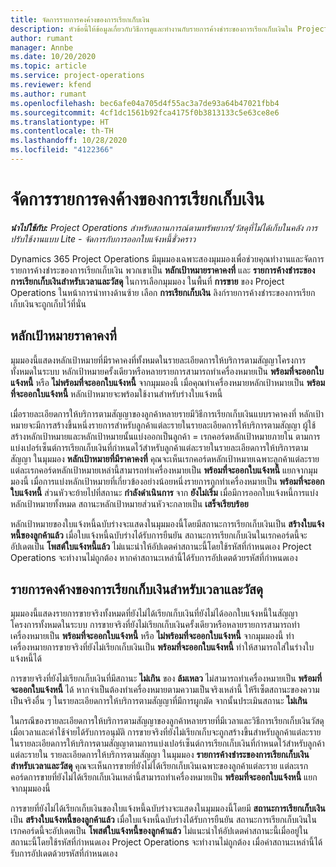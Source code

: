 ```yaml
---
title: จัดการรายการคงค้างของการเรียกเก็บเงิน
description: หัวข้อนี้ให้ข้อมูลเกี่ยวกับวิธีการดูและทำงานกับรายการค้างชำระของการเรียกเก็บเงินใน Project Operations
author: rumant
manager: Annbe
ms.date: 10/20/2020
ms.topic: article
ms.service: project-operations
ms.reviewer: kfend
ms.author: rumant
ms.openlocfilehash: bec6afe04a705d4f55ac3a7de93a64b47021fbb4
ms.sourcegitcommit: 4cf1dc1561b92fca4175f0b3813133c5e63ce8e6
ms.translationtype: HT
ms.contentlocale: th-TH
ms.lasthandoff: 10/28/2020
ms.locfileid: "4122366"
---
```

# <a name="manage-the-billing-backlog"></a>จัดการรายการคงค้างของการเรียกเก็บเงิน

_**นำไปใช้กับ:** Project Operations สำหรับสถานการณ์ตามทรัพยากร/วัสดุที่ไม่ได้เก็บในคลัง การปรับใช้งานแบบ Lite - จัดการกับการออกใบแจ้งหนี้ชั่วคราว_

Dynamics 365 Project Operations มีมุมมองเฉพาะสองมุมมองเพื่อช่วยคุณทำงานและจัดการรายการค้างชำระของการเรียกเก็บเงิน พวกเขาเป็น **หลักเป้าหมายราคาคงที่** และ **รายการค้างชำระของการเรียกเก็บเงินสำหรับเวลาและวัสดุ** ในการเลือกมุมมอง ในพื้นที่ **การขาย** ของ Project Operations ในหน้าการนำทางด้านซ้าย เลือก **การเรียกเก็บเงิน** ลิงก์รายการค้างชำระของการเรียกเก็บเงินจะถูกเก็บไว้ที่นั่น

## <a name="fixed-price-milestones"></a>หลักเป้าหมายราคาคงที่

มุมมองนี้แสดงหลักเป้าหมายที่มีราคาคงที่ทั้งหมดในรายละเอียดการให้บริการตามสัญญาโครงการทั้งหมดในระบบ หลักเป้าหมายครั้งเดียวหรือหลายรายการสามารถทำเครื่องหมายเป็น **พร้อมที่จะออกใบแจ้งหนี้** หรือ **ไม่พร้อมที่จะออกใบแจ้งหนี้** จากมุมมองนี้ เมื่อคุณทำเครื่องหมายหลักเป้าหมายเป็น **พร้อมที่จะออกใบแจ้งหนี้** หลักเป้าหมายจะพร้อมใช้งานสำหรับร่างใบแจ้งหนี้

เมื่อรายละเอียดการให้บริการตามสัญญาของลูกค้าหลายรายมีวิธีการเรียกเก็บเงินแบบราคาคงที่ หลักเป้าหมายจะมีการสร้างขึ้นหนึ่งรายการสำหรับลูกค้าแต่ละรายในรายละเอียดการให้บริการตามสัญญา ผู้ใช้สร้างหลักเป้าหมายและหลักเป้าหมายนั้นแบ่งออกเป็นลูกค้า = เรกคอร์ดหลักเป้าหมายภายใน ตามการแบ่งเปอร์เซ็นต์การเรียกเก็บเงินที่กำหนดไว้สำหรับลูกค้าแต่ละรายในรายละเอียดการให้บริการตามสัญญา ในมุมมอง **หลักเป้าหมายที่มีราคาคงที่** คุณจะเห็นเรกคอร์ดหลักเป้าหมายเฉพาะลูกค้าแต่ละราย แต่ละเรกคอร์ดหลักเป้าหมายเหล่านี้สามารถทำเครื่องหมายเป็น **พร้อมที่จะออกใบแจ้งหนี้** แยกจากมุมมองนี้ เมื่อการแบ่งหลักเป้าหมายที่เกี่ยวข้องอย่างน้อยหนึ่งรายการถูกทำเครื่องหมายเป็น **พร้อมที่จะออกใบแจ้งหนี้** ส่วนหัวจะย้ายไปที่สถานะ **กำลังดำเนินการ** จาก **ยังไม่เริ่ม** เมื่อมีการออกใบแจ้งหนี้การแบ่งหลักเป้าหมายทั้งหมด สถานะหลักเป้าหมายส่วนหัวจะกลายเป็น **เสร็จเรียบร้อย**

หลักเป้าหมายของใบแจ้งหนี้ฉบับร่างจะแสดงในมุมมองนี้โดยมีสถานะการเรียกเก็บเงินเป็น **สร้างใบแจ้งหนี้ของลูกค้าแล้ว** เมื่อใบแจ้งหนี้ฉบับร่างได้รับการยืนยัน สถานะการเรียกเก็บเงินในเรกคอร์ดนี้จะอัปเดตเป็น **โพสต์ใบแจ้งหนี้แล้ว** ไม่แนะนำให้อัปเดตค่าสถานะนี้โดยใช้รหัสที่กำหนดเอง Project Operations จะทำงานไม่ถูกต้อง หากค่าสถานะเหล่านี้ได้รับการอัปเดตด้วยรหัสที่กำหนดเอง

## <a name="time-and-material-billing-backlog"></a>รายการคงค้างของการเรียกเก็บเงินสำหรับเวลาและวัสดุ

มุมมองนี้แสดงรายการขายจริงทั้งหมดที่ยังไม่ได้เรียกเก็บเงินที่ยังไม่ได้ออกใบแจ้งหนี้ในสัญญาโครงการทั้งหมดในระบบ การขายจริงที่ยังไม่เรียกเก็บเงินครั้งเดียวหรือหลายรายการสามารถทำเครื่องหมายเป็น **พร้อมที่จะออกใบแจ้งหนี้** หรือ **ไม่พร้อมที่จะออกใบแจ้งหนี้** จากมุมมองนี้ ทำเครื่องหมายการขายจริงที่ยังไม่เรียกเก็บเงินเป็น **พร้อมที่จะออกใบแจ้งหนี้** ทำให้สามารถใส่ในร่างใบแจ้งหนี้ได้

การขายจริงที่ยังไม่เรียกเก็บเงินที่มีสถานะ **ไม่เกิน** ของ **ล้มเหลว** ไม่สามารถทำเครื่องหมายเป็น **พร้อมที่จะออกใบแจ้งหนี้** ได้ หากจำเป็นต้องทำเครื่องหมายตามความเป็นจริงเหล่านี้ ให้รีเซ็ตสถานะของความเป็นจริงอื่น ๆ ในรายละเอียดการให้บริการตามสัญญาที่มีการผูกมัด จากนั้นประเมินสถานะ **ไม่เกิน**

ในกรณีของรายละเอียดการให้บริการตามสัญญาของลูกค้าหลายรายที่มีเวลาและวิธีการเรียกเก็บเงินวัสดุ เมื่อเวลาและค่าใช้จ่ายได้รับการอนุมัติ การขายจริงที่ยังไม่เรียกเก็บจะถูกสร้างขึ้นสำหรับลูกค้าแต่ละรายในรายละเอียดการให้บริการตามสัญญาตามการแบ่งเปอร์เซ็นต์การเรียกเก็บเงินที่กำหนดไว้สำหรับลูกค้าแต่ละรายใน รายละเอียดการให้บริการตามสัญญา ในมุมมอง **รายการค้างชำระของการเรียกเก็บเงินสำหรับเวลาและวัสดุ** คุณจะเห็นการขายที่ยังไม่ได้เรียกเก็บเงินเฉพาะของลูกค้าแต่ละราย แต่ละเรกคอร์ดการขายที่ยังไม่ได้เรียกเก็บเงินเหล่านี้สามารถทำเครื่องหมายเป็น **พร้อมที่จะออกใบแจ้งหนี้** แยกจากมุมมองนี้

การขายที่ยังไม่ได้เรียกเก็บเงินของใบแจ้งหนี้ฉบับร่างจะแสดงในมุมมองนี้โดยมี **สถานะการเรียกเก็บเงิน** เป็น **สร้างใบแจ้งหนี้ของลูกค้าแล้ว** เมื่อใบแจ้งหนี้ฉบับร่างได้รับการยืนยัน สถานะการเรียกเก็บเงินในเรกคอร์ดนี้จะอัปเดตเป็น **โพสต์ใบแจ้งหนี้ของลูกค้าแล้ว** ไม่แนะนำให้อัปเดตค่าสถานะนี้เมื่ออยู่ในสถานะนี้โดยใช้รหัสที่กำหนดเอง Project Operations จะทำงานไม่ถูกต้อง เมื่อค่าสถานะเหล่านี้ได้รับการอัปเดตด้วยรหัสที่กำหนดเอง
